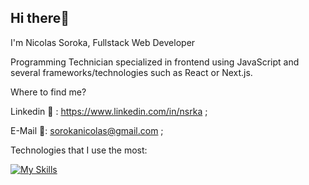 ## Hi there👋 

I'm Nicolas Soroka, Fullstack Web Developer

Programming Technician specialized in frontend using JavaScript and several frameworks/technologies such as React or Next.js.
   
Where to find me? 

Linkedin 🔗 : https://www.linkedin.com/in/nsrka ; 

E-Mail 📧: sorokanicolas@gmail.com ;

Technologies that I use the most:
 
[![My Skills](https://skillicons.dev/icons?i=js,html,css,react,nodejs,express,mongodb,next,typescript,redux,tailwind)](https://skillicons.dev)
